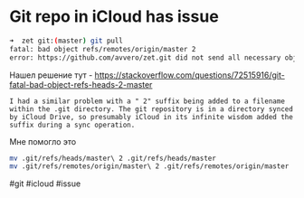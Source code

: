 # Git repo in iCloud has issue

```bash
➜  zet git:(master) git pull
fatal: bad object refs/remotes/origin/master 2
error: https://github.com/avvero/zet.git did not send all necessary objects
```

Нашел решение тут - https://stackoverflow.com/questions/72515916/git-fatal-bad-object-refs-heads-2-master
```
I had a similar problem with a " 2" suffix being added to a filename within the .git directory. The git repository is in a directory synced by iCloud Drive, so presumably iCloud in its infinite wisdom added the suffix during a sync operation.
```

Мне помогло это
```bash
mv .git/refs/heads/master\ 2 .git/refs/heads/master
mv .git/refs/remotes/origin/master\ 2 .git/refs/remotes/origin/master
```

#git #icloud #issue